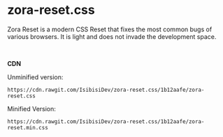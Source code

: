 # zora-reset.css
<p>Zora Reset is a modern CSS Reset that fixes the most common bugs of various browsers. It is light and does not invade the development space.</p><br>

<p><strong>CDN</strong></p>
<p>Unminified version:</p>

`https://cdn.rawgit.com/IsibisiDev/zora-reset.css/1b12aafe/zora-reset.css`
<br>
<p>Minified Version:</p>

`https://cdn.rawgit.com/IsibisiDev/zora-reset.css/1b12aafe/zora-reset.min.css`

